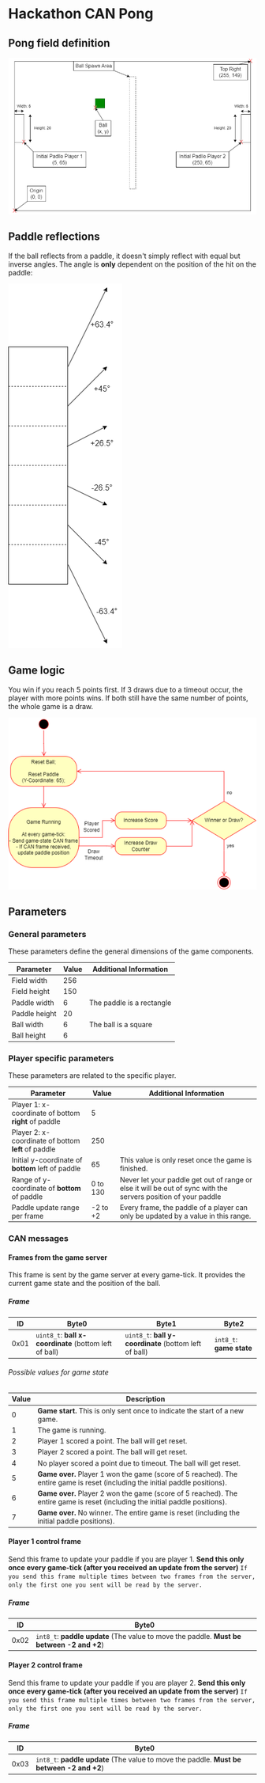 # Hackathon CAN Pong

## Pong field definition

![Pong Field](media/pong_field.png)

## Paddle reflections

If the ball reflects from a paddle, it doesn't simply reflect with equal but inverse angles. The angle is **only** dependent on the position of the hit on the paddle:

![Paddle Reflections](media/paddle_reflections.png)

## Game logic

You win if you reach 5 points first.
If 3 draws due to a timeout occur, the player with more points wins. If both still have the same number of points, the whole game is a draw.

![Game Logic](media/game_logic.png)

## Parameters

### General parameters

These parameters define the general dimensions of the game components.

| Parameter | Value | Additional Information |
| - | - | - |
| Field width | 256 |  |
| Field height | 150 |  |
| Paddle width | 6 | The paddle is a rectangle |
| Paddle height | 20 |  |
| Ball width | 6 | The ball is a square |
| Ball height | 6 |  |

### Player specific parameters

These parameters are related to the specific player.

| Parameter | Value | Additional Information |
| - | - | - |
| Player 1: x-coordinate of bottom **right** of paddle | 5 |  |
| Player 2: x-coordinate of bottom **left** of paddle | 250 |  |
| Initial y-coordinate of **bottom** left of paddle | 65 | This value is only reset once the game is finished. |
| Range of y-coordinate of **bottom** of paddle | 0 to 130 | Never let your paddle get out of range or else it will be out of sync with the servers position of your paddle |
| Paddle update range per frame | -2 to +2 | Every frame, the paddle of a player can only be updated by a value in this range. |


### CAN messages

#### Frames from the game server

This frame is sent by the game server at every game-tick.
It provides the current game state and the position of the ball.

##### Frame
| ID | Byte0 | Byte1 | Byte2 |
| - | - | - | - |
| 0x01 | `uint8_t`: **ball x-coordinate** (bottom left of ball) | `uint8_t`: **ball y-coordinate** (bottom left of ball) | `int8_t`: **game state** |

###### Possible values for game state

| Value | Description |
| - | - |
| 0 | **Game start.** This is only sent once to indicate the start of a new game. |
| 1 | The game is running. |
| 2 | Player 1 scored a point. The ball will get reset. |
| 3 | Player 2 scored a point. The ball will get reset. |
| 4 | No player scored a point due to timeout. The ball will get reset. |
| 5 | **Game over.** Player 1 won the game (score of 5 reached). The entire game is reset (including the initial paddle positions). |
| 6 |  **Game over.** Player 2 won the game (score of 5 reached). The entire game is reset (including the initial paddle positions). |
| 7 |  **Game over.** No winner. The entire game is reset (including the initial paddle positions). |

#### Player 1 control frame

Send this frame to update your paddle if you are player 1.
**Send this only once every game-tick (after you received an update from the server)**
`If you send this frame multiple times between two frames from the server, only the first one you sent will be read by the server.`

##### Frame
| ID | Byte0 |
| - | - |
| 0x02 | `int8_t`: **paddle update** (The value to move the paddle. **Must be between -2 and +2**) |

#### Player 2 control frame

Send this frame to update your paddle if you are player 2.
**Send this only once every game-tick (after you received an update from the server)**
`If you send this frame multiple times between two frames from the server, only the first one you sent will be read by the server.`

##### Frame
| ID | Byte0 |
| - | - |
| 0x03 | `int8_t`: **paddle update** (The value to move the paddle. **Must be between -2 and +2**) |
